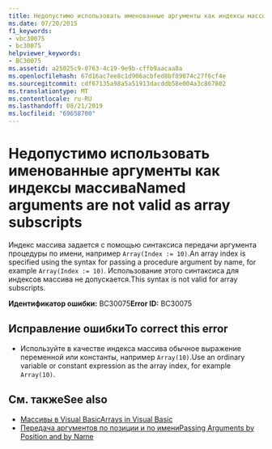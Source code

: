 ```yaml
---
title: Недопустимо использовать именованные аргументы как индексы массива
ms.date: 07/20/2015
f1_keywords:
- vbc30075
- bc30075
helpviewer_keywords:
- BC30075
ms.assetid: a25025c9-0763-4c19-9e9b-cffb9aacaa8a
ms.openlocfilehash: 67d16ac7ee8c1d906acbfed8bf89074c27f6cf4e
ms.sourcegitcommit: cdf67135a98a5a51913dacddb58e004a3c867802
ms.translationtype: MT
ms.contentlocale: ru-RU
ms.lasthandoff: 08/21/2019
ms.locfileid: "69658700"
---
```

# <a name="named-arguments-are-not-valid-as-array-subscripts"></a><span data-ttu-id="e72dc-102">Недопустимо использовать именованные аргументы как индексы массива</span><span class="sxs-lookup"><span data-stu-id="e72dc-102">Named arguments are not valid as array subscripts</span></span>
<span data-ttu-id="e72dc-103">Индекс массива задается с помощью синтаксиса передачи аргумента процедуры по имени, например `Array(Index := 10)`.</span><span class="sxs-lookup"><span data-stu-id="e72dc-103">An array index is specified using the syntax for passing a procedure argument by name, for example `Array(Index := 10)`.</span></span> <span data-ttu-id="e72dc-104">Использование этого синтаксиса для индексов массива не допускается.</span><span class="sxs-lookup"><span data-stu-id="e72dc-104">This syntax is not valid for array subscripts.</span></span>  
  
 <span data-ttu-id="e72dc-105">**Идентификатор ошибки:** BC30075</span><span class="sxs-lookup"><span data-stu-id="e72dc-105">**Error ID:** BC30075</span></span>  
  
## <a name="to-correct-this-error"></a><span data-ttu-id="e72dc-106">Исправление ошибки</span><span class="sxs-lookup"><span data-stu-id="e72dc-106">To correct this error</span></span>  
  
- <span data-ttu-id="e72dc-107">Используйте в качестве индекса массива обычное выражение переменной или константы, например `Array(10)`.</span><span class="sxs-lookup"><span data-stu-id="e72dc-107">Use an ordinary variable or constant expression as the array index, for example `Array(10)`.</span></span>  
  
## <a name="see-also"></a><span data-ttu-id="e72dc-108">См. также</span><span class="sxs-lookup"><span data-stu-id="e72dc-108">See also</span></span>

- [<span data-ttu-id="e72dc-109">Массивы в Visual Basic</span><span class="sxs-lookup"><span data-stu-id="e72dc-109">Arrays in Visual Basic</span></span>](../programming-guide/language-features/arrays/index.md)
- [<span data-ttu-id="e72dc-110">Передача аргументов по позиции и по имени</span><span class="sxs-lookup"><span data-stu-id="e72dc-110">Passing Arguments by Position and by Name</span></span>](../../visual-basic/programming-guide/language-features/procedures/passing-arguments-by-position-and-by-name.md)
